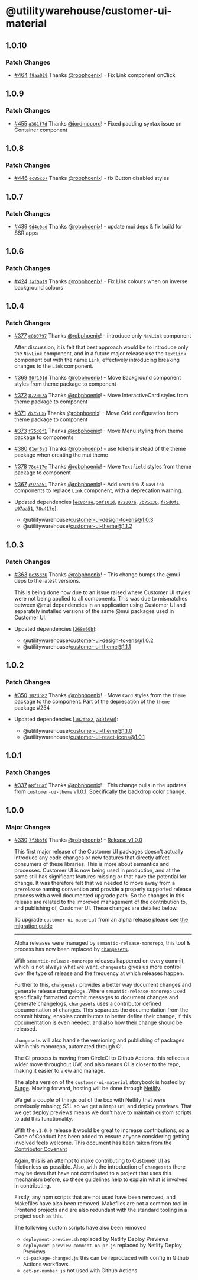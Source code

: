 # @utilitywarehouse/customer-ui-material

## 1.0.10

### Patch Changes

- [#464](https://github.com/utilitywarehouse/customer-web-ui/pull/464) [`f9aa029`](https://github.com/utilitywarehouse/customer-web-ui/commit/f9aa02916b6c80c467d14f4663f5bdcfea32aaa1) Thanks [@robphoenix](https://github.com/robphoenix)! - Fix Link component onClick

## 1.0.9

### Patch Changes

- [#455](https://github.com/utilitywarehouse/customer-web-ui/pull/455) [`a361f7d`](https://github.com/utilitywarehouse/customer-web-ui/commit/a361f7d9afe4ee488f8f3e95251413718c92f093) Thanks [@jordmccord](https://github.com/jordmccord)! - Fixed padding syntax issue on Container component

## 1.0.8

### Patch Changes

- [#446](https://github.com/utilitywarehouse/customer-web-ui/pull/446) [`ec85c67`](https://github.com/utilitywarehouse/customer-web-ui/commit/ec85c674fc4f05a2dd414319b29536c3a7cc107a) Thanks [@robphoenix](https://github.com/robphoenix)! - fix Button disabled styles

## 1.0.7

### Patch Changes

- [#439](https://github.com/utilitywarehouse/customer-ui/pull/439) [`9d4c0ad`](https://github.com/utilitywarehouse/customer-ui/commit/9d4c0ad275880eb459959d577bf37ff93d74c6ec) Thanks [@robphoenix](https://github.com/robphoenix)! - update mui deps & fix build for SSR apps

## 1.0.6

### Patch Changes

- [#424](https://github.com/utilitywarehouse/customer-ui/pull/424) [`faf5af9`](https://github.com/utilitywarehouse/customer-ui/commit/faf5af918afea9e927aac500e4d1faf2f4c75d36) Thanks [@robphoenix](https://github.com/robphoenix)! - Fix Link colours when on inverse background colours

## 1.0.4

### Patch Changes

- [#377](https://github.com/utilitywarehouse/customer-ui/pull/377) [`e8b0797`](https://github.com/utilitywarehouse/customer-ui/commit/e8b07970382ba8521a5d96cb193a512b59377210) Thanks [@robphoenix](https://github.com/robphoenix)! - introduce only `NavLink` component

  After discussion, it is felt that best approach would be to introduce only the
  `NavLink` component, and in a future major release use the `TextLink` component
  but with the name `Link`, effectively introducing breaking changes to the
  `Link` component.

* [#369](https://github.com/utilitywarehouse/customer-ui/pull/369) [`50f101d`](https://github.com/utilitywarehouse/customer-ui/commit/50f101d7bd62bf83f6ecdff35c4cc7c8fa04b40d) Thanks [@robphoenix](https://github.com/robphoenix)! - Move Background component styles from theme package to component

- [#372](https://github.com/utilitywarehouse/customer-ui/pull/372) [`872007a`](https://github.com/utilitywarehouse/customer-ui/commit/872007aabf7604182966a825674571fe9fb705ae) Thanks [@robphoenix](https://github.com/robphoenix)! - Move InteractiveCard styles from theme package to component

* [#371](https://github.com/utilitywarehouse/customer-ui/pull/371) [`7b75136`](https://github.com/utilitywarehouse/customer-ui/commit/7b751364dcd929e5a64ecf6f81b41a0f3a28aa3c) Thanks [@robphoenix](https://github.com/robphoenix)! - Move Grid configuration from theme package to component

- [#373](https://github.com/utilitywarehouse/customer-ui/pull/373) [`f75d0f1`](https://github.com/utilitywarehouse/customer-ui/commit/f75d0f11870de4491a1d105c301cf192701ff19b) Thanks [@robphoenix](https://github.com/robphoenix)! - Move Menu styling from theme package to components

* [#380](https://github.com/utilitywarehouse/customer-ui/pull/380) [`01ef6a1`](https://github.com/utilitywarehouse/customer-ui/commit/01ef6a1d71a9178b0f76972e1830ef0dd53a3637) Thanks [@robphoenix](https://github.com/robphoenix)! - use tokens instead of the theme package when creating the mui theme

- [#378](https://github.com/utilitywarehouse/customer-ui/pull/378) [`78c417e`](https://github.com/utilitywarehouse/customer-ui/commit/78c417e35fc0e6727217389354c8351f4b307648) Thanks [@robphoenix](https://github.com/robphoenix)! - Move `Textfield` styles from theme package to component

* [#367](https://github.com/utilitywarehouse/customer-ui/pull/367) [`c97aa51`](https://github.com/utilitywarehouse/customer-ui/commit/c97aa519052816d6818b1f055a2669c1d5814436) Thanks [@robphoenix](https://github.com/robphoenix)! - Add `TextLink` & `NavLink` components to replace `Link` component, with a deprecation warning.

* Updated dependencies [[`ec8c4ae`](https://github.com/utilitywarehouse/customer-ui/commit/ec8c4ae8447adc127f4eb3a643c936f2f937f7ff), [`50f101d`](https://github.com/utilitywarehouse/customer-ui/commit/50f101d7bd62bf83f6ecdff35c4cc7c8fa04b40d), [`872007a`](https://github.com/utilitywarehouse/customer-ui/commit/872007aabf7604182966a825674571fe9fb705ae), [`7b75136`](https://github.com/utilitywarehouse/customer-ui/commit/7b751364dcd929e5a64ecf6f81b41a0f3a28aa3c), [`f75d0f1`](https://github.com/utilitywarehouse/customer-ui/commit/f75d0f11870de4491a1d105c301cf192701ff19b), [`c97aa51`](https://github.com/utilitywarehouse/customer-ui/commit/c97aa519052816d6818b1f055a2669c1d5814436), [`78c417e`](https://github.com/utilitywarehouse/customer-ui/commit/78c417e35fc0e6727217389354c8351f4b307648)]:
  - @utilitywarehouse/customer-ui-design-tokens@1.0.3
  - @utilitywarehouse/customer-ui-theme@1.1.2

## 1.0.3

### Patch Changes

- [#363](https://github.com/utilitywarehouse/customer-ui/pull/363) [`6c35336`](https://github.com/utilitywarehouse/customer-ui/commit/6c35336128d21792d0e0ab10a34489f31146d1c2) Thanks [@robphoenix](https://github.com/robphoenix)! - This change bumps the @mui deps to the latest versions.

  This is being done now due to an issue raised where Customer UI styles were not being applied to all components.
  This was due to mismatches between @mui dependencies in an application using Customer UI and separately installed versions of the same @mui packages used in Customer UI.

- Updated dependencies [[`268e60b`](https://github.com/utilitywarehouse/customer-ui/commit/268e60b09d85c1d08d64bf85d538c8119bdda812)]:
  - @utilitywarehouse/customer-ui-design-tokens@1.0.2
  - @utilitywarehouse/customer-ui-theme@1.1.1

## 1.0.2

### Patch Changes

- [#350](https://github.com/utilitywarehouse/customer-ui/pull/350) [`102db82`](https://github.com/utilitywarehouse/customer-ui/commit/102db82f38482e8389c82518d534aa9e68be0b42) Thanks [@robphoenix](https://github.com/robphoenix)! - Move `Card` styles from the `theme` package to the component. Part of the deprecation of the `theme` package #254

- Updated dependencies [[`102db82`](https://github.com/utilitywarehouse/customer-ui/commit/102db82f38482e8389c82518d534aa9e68be0b42), [`a39fe50`](https://github.com/utilitywarehouse/customer-ui/commit/a39fe506bd7a7a9fe405f6c7a175ed44cbb1ad14)]:
  - @utilitywarehouse/customer-ui-theme@1.1.0
  - @utilitywarehouse/customer-ui-react-icons@1.0.1

## 1.0.1

### Patch Changes

- [#337](https://github.com/utilitywarehouse/customer-ui/pull/337) [`68f16af`](https://github.com/utilitywarehouse/customer-ui/commit/68f16afb5c97aca9d9478ca185872dfe64e3ef1d) Thanks [@robphoenix](https://github.com/robphoenix)! - This change pulls in the updates from `customer-ui-theme` v1.0.1. Specifically the backdrop color change.

## 1.0.0

### Major Changes

- [#330](https://github.com/utilitywarehouse/customer-ui/pull/330) [`7f3bbf6`](https://github.com/utilitywarehouse/customer-ui/commit/7f3bbf61cb88cdf84b7f9c8d801232c318d8bc95) Thanks [@robphoenix](https://github.com/robphoenix)! - [Release v1.0.0](https://github.com/utilitywarehouse/customer-ui/pull/266)

  This first major release of the Customer UI packages doesn't actually introduce
  any code changes or new features that directly affect consumers of these
  libraries. This is more about semantics and processes. Customer UI is now being
  used in production, and at the same still has significant features missing or
  that have the potential for change. It was therefore felt that we needed to move
  away from a `prerelease` naming convention and provide a properly supported
  release process with a well documented upgrade path. So the changes in this
  release are related to the improved management of the contribution to, and
  publishing of, Customer UI. These changes are detailed below.

  To upgrade `customer-ui-material` from an alpha release please see
  [the migration guide](https://github.com/utilitywarehouse/customer-ui/blob/main/packages/material/README.md#migration-from-alpha-pre-release-to-v1)

  ***

  Alpha releases were managed by `semantic-release-monorepo`, this tool & process
  has now been replaced by
  [`changesets`](https://github.com/changesets/changesets).

  With `semantic-release-monorepo` releases happened on every commit, which is not
  always what we want. `changesets` gives us more control over the type of release
  and the frequency at which releases happen.

  Further to this, `changesets` provides a better way document changes and
  generate release changelogs. Where `semantic-release-monorepo` used specifically
  formatted commit messages to document changes and generate changelogs,
  `changesets` uses a contributor defined documentation of changes. This separates
  the documentation from the commit history, enables contributors to better define
  their change, if this documentation is even needed, and also how their change
  should be released.

  `changesets` will also handle the versioning and publishing of packages within
  this monorepo, automated through CI.

  The CI process is moving from CircleCI to Github Actions. this reflects a wider
  move throughout UW, and also means CI is closer to the repo, making it easier to
  view and manage.

  The alpha version of the `customer-ui-material` storybook is hosted by
  [Surge](https://surge.sh/). Moving forward, hosting will be done through
  [Netlify](https://www.netlify.com/).

  We get a couple of things out of the box with Netlify that were previously
  missing; SSL so we get a `https` url, and deploy previews. That we get deploy
  previews means we don't have to maintain custom scripts to add this
  functionality.

  With the `v1.0.0` release it would be great to increase contributions, so a Code
  of Conduct has been added to ensure anyone considering getting involved feels
  welcome. This document has been taken from the
  [Contributor Covenant](https://www.contributor-covenant.org/version/2/1/code_of_conduct.html)

  Again, this is an attempt to make contributing to Customer UI as frictionless as
  possible. Also, with the introduction of `changesets` there may be devs that
  have not contributed to a project that uses this mechanism before, so these
  guidelines help to explain what is involved in contributing.

  Firstly, any npm scripts that are not used have been removed, and Makefiles have
  also been removed. Makefiles are not a common tool in Frontend projects and are
  also redundant with the standard tooling in a project such as this.

  The following custom scripts have also been removed

  - `deployment-preview.sh` replaced by Netlify Deploy Previews
  - `deployment-preview-comment-on-pr.js` replaced by Netlify Deploy Previews
  - `ci-package-changed.js` this can be reproduced with config in Github Actions workflows
  - `get-pr-number.js` not used with Github Actions
